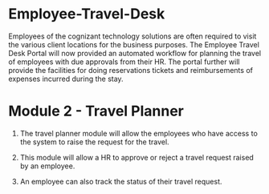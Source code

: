 # Employee-Travel-Desk
Employees of the cognizant technology solutions are often required to visit the various client locations for the business purposes. The Employee Travel Desk Portal will now provided an automated workflow for planning the travel of employees with due approvals from their HR. The portal further will provide the facilities for doing reservations tickets and reimbursements of expenses incurred during the stay. 

# Module 2 - Travel Planner

1. The travel planner module will allow the employees who have access to the system to raise the request for the travel.

2. This module will allow a HR to approve or reject a travel request raised by an employee. 

3. An employee can also track the status of their travel request.  
